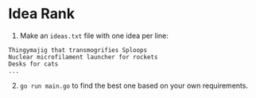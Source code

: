 # Idea Rank

1. Make an `ideas.txt` file with one idea per line:

```
Thingymajig that transmogrifies Sploops
Nuclear microfilament launcher for rockets
Desks for cats
...
```

2. `go run main.go` to find the best one based on your own requirements.
